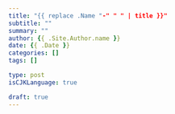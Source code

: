 ```yaml
---
title: "{{ replace .Name "-" " " | title }}"
subtitle: ""
summary: ""
author: {{ .Site.Author.name }}
date: {{ .Date }}
categories: []
tags: []

type: post
isCJKLanguage: true

draft: true
---
```

